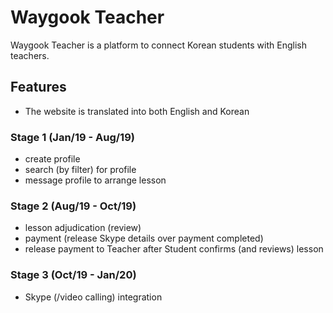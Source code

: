 Waygook Teacher
=======

Waygook Teacher is a platform to connect Korean students with English teachers.

## Features

* The website is translated into both English and Korean

### Stage 1 (Jan/19 - Aug/19)

* create profile
* search (by filter) for profile
* message profile to arrange lesson

### Stage 2 (Aug/19 - Oct/19)

* lesson adjudication (review)
* payment (release Skype details over payment completed)
* release payment to Teacher after Student confirms (and reviews) lesson

### Stage 3 (Oct/19 - Jan/20)

* Skype (/video calling) integration
